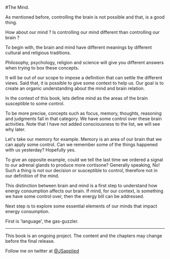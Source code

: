 #The Mind.

As mentioned before, controlling the brain is not possible and that, is a good thing.

How about our mind ? Is controlling our mind different than controlling our brain ?

To begin with, the brain and mind have different meanings by different cultural and religious traditions. 

Philosophy, psychology, religion and science will give you different answers when trying to box these concepts.  

It will be out of our scope to impose a definition that can settle the different views. Said that, it is possible to give some context to help us. Our goal is to create an organic understanding about the mind and brain relation.

In the context of this book, lets define mind as the areas of the brain susceptible to some control.

To be more precise, concepts such as focus, memory, thoughts, reasoning and judgments fall in that category.  We have some control over these brain activities. Note that I have not added consciousness to the list, we will see why later. 

Let's take our memory for example. Memory is an area of our brain that we can apply some control. Can we remember some of the things happened with us yesterday? Hopefully yes.

To give an opposite example, could we tell the last time we ordered a signal to our adrenal glands to produce more cortisone? Generally speaking, No! Such a thing is not our decision or susceptible to control, therefore not in our definition of the mind.

This distinction between brain and mind is a first step to understand how energy consumption affects our brain. If mind, for our context, is something we have some control over, then the energy bill can be addressed. 

Next step is to explore some essential elements of our minds that impact energy consumption. 

First is 'language',  the gas-guzzler.  



***

This book is an ongoing project. The content and the chapters may change before the final release.

Follow me on twitter at [@JSapplied](https://twitter.com/JSapplied) 
